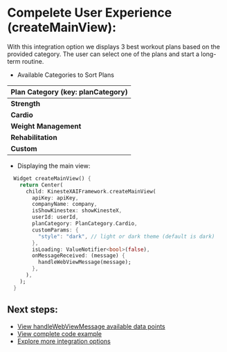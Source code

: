# Compelete User Experience (createMainView): 
With this integration option we displays 3 best workout plans based on the provided category. The user can select one of the plans and start a long-term routine.

- Available Categories to Sort Plans

| **Plan Category (key: planCategory)** |
|---------------------------------------|
| **Strength**                          |
| **Cardio**                            |
| **Weight Management**                 |
| **Rehabilitation**                    |
| **Custom**                            |

- Displaying the main view:
```dart
  Widget createMainView() {
    return Center(
      child: KinesteXAIFramework.createMainView(
        apiKey: apiKey,
        companyName: company,
        isShowKinestex: showKinesteX,
        userId: userId,
        planCategory: PlanCategory.Cardio,
        customParams: {
          "style": "dark", // light or dark theme (default is dark)
        },
        isLoading: ValueNotifier<bool>(false),
        onMessageReceived: (message) {
          handleWebViewMessage(message);
        },
      ),
    );
  }
```
## Next steps:
- [View handleWebViewMessage available data points](../../data.md)
- [View complete code example](../../examples/complete-ux.md)
- [Explore more integration options](../overview.md)